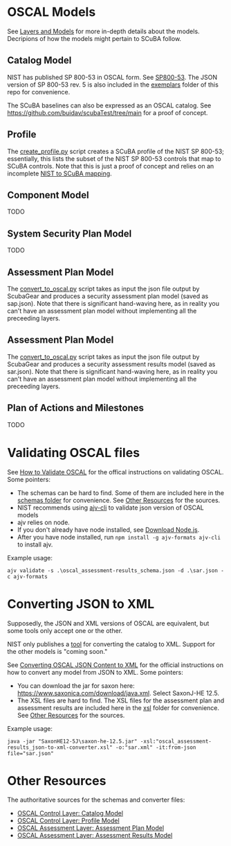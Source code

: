 # OSCAL Models
See [Layers and Models](https://pages.nist.gov/OSCAL/resources/concepts/layer/) for more in-depth details about the models. Decripions of how the models might pertain to SCuBA follow.

## Catalog Model
NIST has published SP 800-53 in OSCAL form. See [SP800-53](https://github.com/usnistgov/oscal-content/tree/main/nist.gov/SP800-53/). The JSON version of SP 800-53 rev. 5 is also included in the [exemplars](/oscal/exemplars) folder of this repo for convenience.

The SCuBA baselines can also be expressed as an OSCAL catalog. See https://github.com/buidav/scubaTest/tree/main for a
proof of concept.

## Profile
The [create_profile.py](/oscal/create_profile.py) script creates a SCuBA profile of the NIST SP 800-53; essentially, this lists the subset of the
NIST SP 800-53 controls that map to SCuBA controls. Note that this is just a proof of concept and relies on an
incomplete [NIST to SCuBA mapping](/oscal/scuba_mapping.json).

## Component Model
TODO

## System Security Plan Model
TODO

## Assessment Plan Model
The [convert_to_oscal.py](/oscal/convert_to_oscal.py) script takes as input the json file output by ScubaGear and
produces a security assessment plan model (saved as sap.json). Note that there is significant hand-waving here, as in
reality you can't have an assessment plan model without implementing all the preceeding layers.

## Assessment Plan Model
The [convert_to_oscal.py](/oscal/convert_to_oscal.py) script takes as input the json file output by ScubaGear and
produces a security assessment results model (saved as sar.json). Note that there is significant hand-waving here, as in
reality you can't have an assessment plan model without implementing all the preceeding layers.

## Plan of Actions and Milestones
TODO

# Validating OSCAL files
See [How to Validate OSCAL](https://github.com/usnistgov/OSCAL/blob/main/README_validations.md) for the offical
instructions on validating OSCAL. Some pointers:
- The schemas can be hard to find. Some of them are included here in the [schemas folder](/oscal/schemas) for
convenience. See [Other Resources](#other-resources) for the sources.
- NIST recommends using [ajv-cli](https://github.com/ajv-validator/ajv-cli) to validate json version of OSCAL models
- ajv relies on node.
- If you don't already have node installed, see [Download Node.js](https://nodejs.org/en/download/package-manager).
- After you have node installed, run `npm install -g ajv-formats ajv-cli` to install ajv.

Example usage:
```
ajv validate -s .\oscal_assessment-results_schema.json -d .\sar.json -c ajv-formats
```

# Converting JSON to XML
Supposedly, the JSON and XML versions of OSCAL are equivalent, but some tools only accept one or the other.

NIST only publishes a [tool](https://pages.nist.gov/oscal-tools/demos/csx/format-converter/fromjson/) for converting the catalog to XML. Support for the other models is "coming soon."

See [Converting OSCAL JSON Content to XML](https://github.com/usnistgov/OSCAL/tree/4f02dac6f698efda387cc5f55bc99581eaf494b6/build#converting-oscal-json-content-to-xml) for the official instructions on how to convert any model from JSON to XML. Some pointers:
- You can download the jar for saxon here: https://www.saxonica.com/download/java.xml. Select SaxonJ-HE 12.5.
- The XSL files are hard to find. The XSL files for the assessment plan and assessment results are included here in the [xsl](/oscal/xsl) folder for convenience. See [Other Resources](#other-resources) for the sources.

Example usage:
```
java -jar "SaxonHE12-5J\saxon-he-12.5.jar" -xsl:"oscal_assessment-results_json-to-xml-converter.xsl" -o:"sar.xml" -it:from-json file="sar.json"
```

# Other Resources
The authoritative sources for the schemas and converter files:
- [OSCAL Control Layer: Catalog Model](https://pages.nist.gov/OSCAL/resources/concepts/layer/control/catalog/)
- [OSCAL Control Layer: Profile Model](https://pages.nist.gov/OSCAL/resources/concepts/layer/control/profile/)
- [OSCAL Assessment Layer: Assessment Plan Model](https://pages.nist.gov/OSCAL/resources/concepts/layer/assessment/assessment-plan/)
- [OSCAL Assessment Layer: Assessment Results Model](https://pages.nist.gov/OSCAL/resources/concepts/layer/assessment/assessment-results/)
